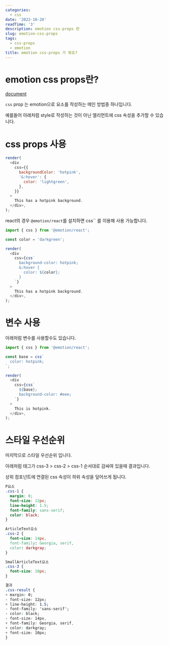 ```yaml
---
categories:
  - css
date: '2022-10-20'
readTime: '3'
description: emotion css-props 란
slug: emotion-css-props
tags:
  - css-props
  - emotion
title: emotion css-props 가 뭐죠?
---
```


# emotion css props란?

[document](https://emotion.sh/docs/css-prop)

`css` prop 는 emotion으로 요소를 작성하는 메인 방법중 하나입니다.

예를들어 아래처럼 style로 작성하는 것이 아닌 엘리먼트에 css 속성을 추가할 수 있습니다.

# css props 사용

```javascript
render(
  <div
    css={{
      backgroundColor: 'hotpink',
      '&:hover': {
        color: 'lightgreen',
      },
    }}
  >
    This has a hotpink background.
  </div>,
);
```

react의 경우 `@emotion/react`를 설치하면 css`` 를 이용해 사용 가능합니다.

```javascript
import { css } from '@emotion/react';

const color = 'darkgreen';

render(
  <div
    css={css`
      background-color: hotpink;
      &:hover {
        color: ${color};
      }
    `}
  >
    This has a hotpink background.
  </div>,
);
```

# 변수 사용

아래처럼 변수를 사용할수도 있습니다.

```javascript
import { css } from '@emotion/react';

const base = css`
  color: hotpink;
`;

render(
  <div
    css={css`
      ${base};
      background-color: #eee;
    `}
  >
    This is hotpink.
  </div>,
);
```

# 스타일 우선순위

마지막으로 스타일 우선순위 입니다.

아래처럼 태그가 css-3 > css-2 > css-1 순서대로 감싸여 있을때 결과입니다.

상위 컴포넌트에 연결된 css 속성이 하위 속성을 덮어쓰게 됩니다.

```css
P요소
.css-1 {
  margin: 0;
  font-size: 12px;
  line-height: 1.5;
  font-family: sans-serif;
  color: black;
}

ArticleText요소
.css-2 {
  font-size: 14px,
  font-family: Georgia, serif,
  color: darkgray;
}

SmallArticleText요소
.css-3 {
  font-size: 10px;
}

결과
.css-result {
+ margin: 0;
- font-size: 12px;
+ line-height: 1.5;
- font-family: 'sans-serif';
- color: black;
- font-size: 14px,
+ font-family: Georgia, serif,
+ color: darkgray;
+ font-size: 10px;
}
```
